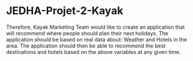 # JEDHA-Projet-2-Kayak
Therefore, Kayak Marketing Team would like to create an application that will recommend where people should plan their next holidays. The application should be based on real data about:  Weather and Hotels in the area. The application should then be able to recommend the best destinations and hotels based on the above variables at any given time.
